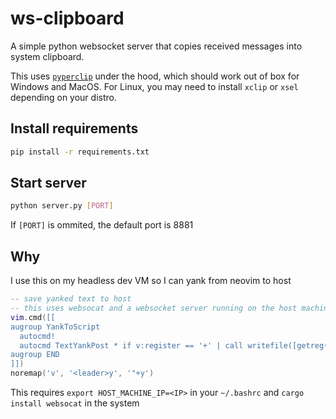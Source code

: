 # ws-clipboard
A simple python websocket server that copies received messages into system clipboard.

This uses [`pyperclip`](https://pypi.org/project/pyperclip/) under the hood, which should work out of box for Windows and MacOS. For Linux, you may need to install `xclip` or `xsel` depending on your distro.

## Install requirements
```bash
pip install -r requirements.txt
```

## Start server
```bash
python server.py [PORT]
```
If `[PORT]` is ommited, the default port is 8881

## Why
I use this on my headless dev VM so I can yank from neovim to host
```lua
-- save yanked text to host
-- this uses websocat and a websocket server running on the host machine
vim.cmd([[
augroup YankToScript
  autocmd!
  autocmd TextYankPost * if v:register == '+' | call writefile([getreg('+')], '/tmp/yank') | silent! execute '!bash -c "source ~/.bashrc && cat /tmp/yank | websocat -1 -t -u ws://$HOST_MACHINE_IP:8881"' | redraw! | endif
augroup END
]])
noremap('v', '<leader>y', '"+y')
```
This requires `export HOST_MACHINE_IP=<IP>` in your `~/.bashrc` and `cargo install websocat` in the system
